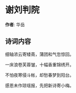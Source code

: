 # 谢刘判院

**作者**: 华岳

## 诗词内容

细轴浓云寄矮斋，蒲团和气忽惊回。

一床浪卷芙蓉皱，十幅香重锦绣开。

不怕夜寒侵斗帐，却愁春梦到阳台。

感恩未作琼瑶报，先把新诗寄小梅。

